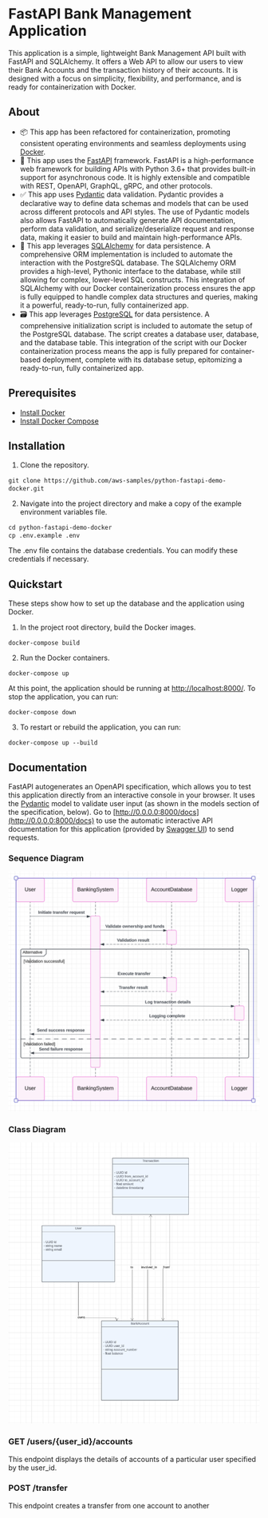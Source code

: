 # FastAPI Bank Management Application
This application is a simple, lightweight Bank Management API built with FastAPI and SQLAlchemy. It offers a Web API to allow our users to view their Bank Accounts and the transaction history of their accounts. It is designed with a focus on simplicity, flexibility, and performance, and is ready for containerization with Docker.

## About
- 📦 This app has been refactored for containerization, promoting consistent operating environments and seamless deployments using [Docker](https://www.docker.com/).
- 🚀 This app uses the [FastAPI](https://fastapi.tiangolo.com/) framework. FastAPI is a high-performance web framework for building APIs with Python 3.6+ that provides built-in support for asynchronous code. It is highly extensible and compatible with REST, OpenAPI, GraphQL, gRPC, and other protocols.
-  ✅ This app uses [Pydantic](https://docs.pydantic.dev/) data validation. Pydantic provides a declarative way to define data schemas and models that can be used across different protocols and API styles. The use of Pydantic models also allows FastAPI to automatically generate API documentation, perform data validation, and serialize/deserialize request and response data, making it easier to build and maintain high-performance APIs.
-  💾 This app leverages [SQLAlchemy](https://www.sqlalchemy.org/) for data persistence. A comprehensive ORM implementation is included to automate the interaction with the PostgreSQL database. The SQLAlchemy ORM provides a high-level, Pythonic interface to the database, while still allowing for complex, lower-level SQL constructs. This integration of SQLAlchemy with our Docker containerization process ensures the app is fully equipped to handle complex data structures and queries, making it a powerful, ready-to-run, fully containerized app.
-  🗃️ This app leverages [PostgreSQL](https://www.postgresql.org/) for data persistence. A comprehensive initialization script is included to automate the setup of the PostgreSQL database. The script creates a database user, database, and the database table. This integration of the script with our Docker containerization process means the app is fully prepared for container-based deployment, complete with its database setup, epitomizing a ready-to-run, fully containerized app.

## Prerequisites
- [Install Docker](https://docs.docker.com/get-docker/)
- [Install Docker Compose](https://docs.docker.com/compose/install/)

## Installation
1. Clone the repository.
```
git clone https://github.com/aws-samples/python-fastapi-demo-docker.git
```
2. Navigate into the project directory and make a copy of the example environment variables file.
```
cd python-fastapi-demo-docker
cp .env.example .env
```
The .env file contains the database credentials. You can modify these credentials if necessary.

## Quickstart
These steps show how to set up the database and the application using Docker.

1. In the project root directory, build the Docker images.
```
docker-compose build
```

2. Run the Docker containers.
```
docker-compose up
```
At this point, the application should be running at [http://localhost:8000/](http://localhost:8000/). To stop the application, you can run:
```
docker-compose down
```
3. To restart or rebuild the application, you can run:
```
docker-compose up --build
```

## Documentation
FastAPI autogenerates an OpenAPI specification, which allows you to test this application directly from an interactive console in your browser. It uses the [Pydantic](https://docs.pydantic.dev/) model to validate user input (as shown in the models section of the specification, below). Go to [http://0.0.0.0:8000/docs](http://0.0.0.0:8000/docs) to use the automatic interactive API documentation for this application (provided by [Swagger UI](https://github.com/swagger-api/swagger-ui)) to send requests. 

### Sequence Diagram

![Sequence Diagram](docs/sequence_diagram.png)


### Class Diagram

![Class Diagram](docs/class_diagram.png)


### GET /users/{user_id}/accounts
This endpoint displays the details of accounts of a particular user specified by the user_id.

### POST /transfer
This endpoint creates a transfer from one account to another

